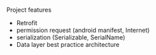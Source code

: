 Project features

- Retrofit
- permission request (android manifest, Internet)
- serialization (Serializable, SerialName)
- Data layer best practice architecture